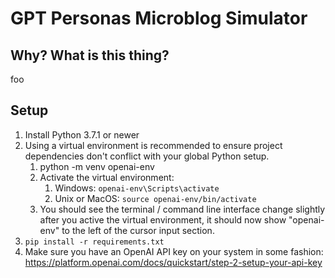 # GPT Personas Microblog Simulator

## Why? What is this thing?

foo

## Setup

1. Install Python 3.7.1 or newer
1. Using a virtual environment is recommended to ensure project dependencies don't conflict with your global Python setup.
   1. python -m venv openai-env
   1. Activate the virtual environment:
      1. Windows: `openai-env\Scripts\activate` 
      1. Unix or MacOS: `source openai-env/bin/activate`
   1. You should see the terminal / command line interface change slightly after you active the virtual environment, it should now show "openai-env" to the left of the cursor input section.
1. `pip install -r requirements.txt`
1. Make sure you have an OpenAI API key on your system in some fashion: https://platform.openai.com/docs/quickstart/step-2-setup-your-api-key